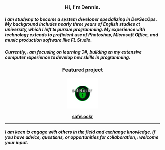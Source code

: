 <div align="center">

### Hi, I'm Dennis.

</div>

##### I am studying to become a system developer specializing in DevSecOps. My background includes nearly three years of English studies at university, which I left to pursue programming. My experience with technology extends to proficient use of Photoshop, Microsoft Office, and music production software like FL Studio.

##### Currently, I am focusing on learning C#, building on my extensive computer experience to develop new skills in programming. 

<div align="center">

### Featured project

<a href="https://github.com/SodenSys/safeLockr">
  <img src="https://github.com/SodenSys/safeLockr/blob/main/safeLockr1.png" width="100" alt="safeLockr">
</a>

**[safeLockr](https://github.com/SodenSys/safeLockr)**

</div>

---

##### I am keen to engage with others in the field and exchange knowledge. If you have advice, questions, or opportunities for collaboration, I welcome your input.
